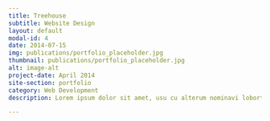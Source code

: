 ```yaml
---
title: Treehouse
subtitle: Website Design
layout: default
modal-id: 4
date: 2014-07-15
img: publications/portfolio_placeholder.jpg
thumbnail: publications/portfolio_placeholder.jpg
alt: image-alt
project-date: April 2014
site-section: portfolio
category: Web Development
description: Lorem ipsum dolor sit amet, usu cu alterum nominavi lobortis. At duo novum diceret. Tantas apeirian vix et, usu sanctus postulant inciderint ut, populo diceret necessitatibus in vim. Cu eum dicam feugiat noluisse.

---
```


